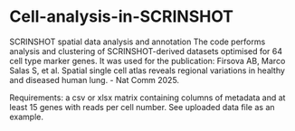 # Cell-analysis-in-SCRINSHOT
SCRINSHOT spatial data analysis and annotation
The code performs analysis and clustering of SCRINSHOT-derived datasets optimised for 64 cell type marker genes. It was used for the publication:
Firsova AB, Marco Salas S, et al. Spatial single cell atlas reveals regional variations in healthy and diseased human lung. - Nat Comm 2025. 

Requirements: a csv or xlsx matrix containing columns of metadata and at least 15 genes with reads per cell number. See uploaded data file as an example.

